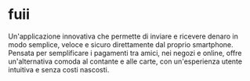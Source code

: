 # fuii
Un'applicazione innovativa che permette di inviare e ricevere denaro in modo semplice, veloce e sicuro direttamente dal proprio smartphone. Pensata per semplificare i pagamenti tra amici, nei negozi e online, offre un'alternativa comoda al contante e alle carte, con un'esperienza utente intuitiva e senza costi nascosti.
